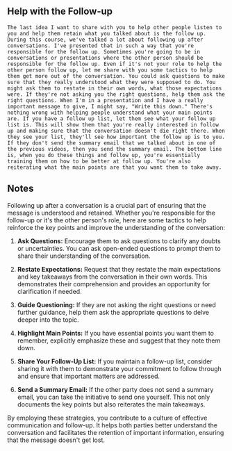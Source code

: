 ## Help with the Follow-up
```
The last idea I want to share with you to help other people listen to you and help them retain what you talked about is the follow up. During this course, we've talked a lot about following up after conversations. I've presented that in such a way that you're responsible for the follow up. Sometimes you're going to be in conversations or presentations where the other person should be responsible for the follow up. Even if it's not your role to help the other person follow up, let me share with you some tactics to help them get more out of the conversation. You could ask questions to make sure that they really understood what they were supposed to do. You might ask them to restate in their own words, what those expectations were. If they're not asking you the right questions, help them ask the right questions. When I'm in a presentation and I have a really important message to give, I might say, "Write this down." There's nothing wrong with helping people understand what your main points are. If you have a follow up list, let them see what your follow up list is. This will show them that you're really interested in follow up and making sure that the conversation doesn't die right there. When they see your list, they'll see how important the follow up is to you. If they don't send the summary email that we talked about in one of the previous videos, then you send the summary email. The bottom line is, when you do these things and follow up, you're essentially training them on how to be better at follow up. You're also reiterating what the main points are that you want them to take away.
```

## Notes
Following up after a conversation is a crucial part of ensuring that the message is understood and retained. Whether you're responsible for the follow-up or it's the other person's role, here are some tactics to help reinforce the key points and improve the understanding of the conversation:

1. **Ask Questions:** Encourage them to ask questions to clarify any doubts or uncertainties. You can ask open-ended questions to prompt them to share their understanding of the conversation.

2. **Restate Expectations:** Request that they restate the main expectations and key takeaways from the conversation in their own words. This demonstrates their comprehension and provides an opportunity for clarification if needed.

3. **Guide Questioning:** If they are not asking the right questions or need further guidance, help them ask the appropriate questions to delve deeper into the topic.

4. **Highlight Main Points:** If you have essential points you want them to remember, explicitly emphasize these and suggest that they note them down.

5. **Share Your Follow-Up List:** If you maintain a follow-up list, consider sharing it with them to demonstrate your commitment to follow through and ensure that important matters are addressed.

6. **Send a Summary Email:** If the other party does not send a summary email, you can take the initiative to send one yourself. This not only documents the key points but also reiterates the main takeaways.

By employing these strategies, you contribute to a culture of effective communication and follow-up. It helps both parties better understand the conversation and facilitates the retention of important information, ensuring that the message doesn't get lost.